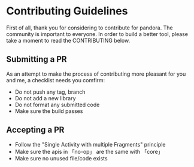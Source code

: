 # Contributing Guidelines

First of all, thank you for considering to contribute for pandora. The community is important to everyone. In order to build a better tool, please take a moment to read the CONTRIBUTING below.

## Submitting a PR

As an attempt to make the process of contributing more pleasant for you and me, a checklist needs you comfirm:

- Do not push any tag, branch
- Do not add a new library
- Do not format any submitted code
- Make sure the build passes

## Accepting a PR

- Follow the "Single Activity with multiple Fragments" principle
- Make sure the apis in 「no-op」 are the same with 「core」
- Make sure no unused file/code exists
